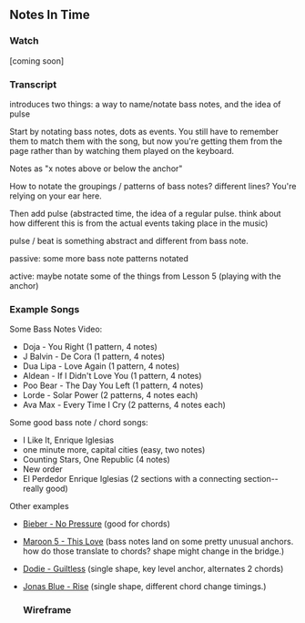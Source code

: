 ## Notes In Time

  

  ### Watch

  

  [coming soon]

  

  ### Transcript

  introduces two things: a way to name/notate bass notes, and the idea of pulse

  Start by notating bass notes, dots as events. You still have to remember them to match them with the song, but now you're getting them from the page rather than by watching them played on the keyboard.

  Notes as "x notes above or below the anchor"

  How to notate the groupings / patterns of bass notes? different lines? You're relying on your ear here.

  Then add pulse (abstracted time, the idea of a regular pulse. think about how different this is from the actual events taking place in the music)

  pulse / beat is something abstract and different from bass note.

  passive: some more bass note patterns notated

  active: maybe notate some of the things from Lesson 5 (playing with the anchor)

  

  ### Example Songs

Some Bass Notes Video:

- Doja - You Right (1 pattern, 4 notes)
- J Balvin - De Cora (1 pattern, 4 notes)
- Dua Lipa - Love Again (1 pattern, 4 notes)
- Aldean - If I Didn't Love You (1 pattern, 4 notes)
- Poo Bear - The Day You Left (1 pattern, 4 notes)
- Lorde - Solar Power (2 patterns, 4 notes each)
- Ava Max - Every Time I Cry (2 patterns, 4 notes each)

Some good bass note / chord songs:

- I Like It, Enrique Iglesias
- one minute more, capital cities (easy, two notes)
- Counting Stars, One Republic (4 notes)
- New order
- El Perdedor Enrique Iglesias (2 sections with a connecting section--really good)

Other examples

- [Bieber - No Pressure](https://www.youtube.com/watch?v=154himd-3ZE) (good for chords)
- [Maroon 5 - This Love](https://www.youtube.com/watch?v=XPpTgCho5ZA) (bass notes land on some pretty unusual anchors. how do those translate to chords? shape might change in the bridge.)
- [Dodie - Guiltless](https://www.youtube.com/watch?v=xYq4mlNiDTg) (single shape, key level anchor, alternates 2 chords)
- [Jonas Blue - Rise](https://www.youtube.com/watch?v=btrzs54s1Rc) (single shape, different chord change timings.)

  

  ### Wireframe
